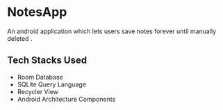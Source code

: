 # NotesApp
An android application which lets users save notes forever until manually deleted .
## Tech Stacks Used 
* Room Database 
* SQLite Query Language
* Recycler View
* Android Architecture Components

